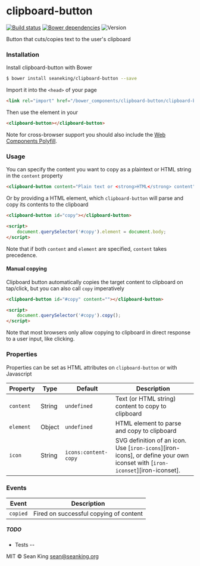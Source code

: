 # clipboard-button
[![Build status][travis-badge]][travis-url] [![Bower dependencies][bowerdeps-badge]][bowerdeps-url] ![Version][bower-badge]

Button that cuts/copies text to the user's clipboard

### Installation

Install clipboard-button with Bower

```sh
$ bower install seaneking/clipboard-button --save
```

Import it into the `<head>` of your page

```html
<link rel="import" href="/bower_components/clipboard-button/clipboard-button.html">
```

Then use the element in your 
```html
<clipboard-button></clipboard-button>
```

Note for cross-browser support you should also include the [Web Components Polyfill][webcomponents].

### Usage 

You can specify the content you want to copy as a plaintext or HTML string in the `content` property

```html
<clipboard-button content="Plain text or <strong>HTML</strong> content"></clipboard-button>
```

Or by providing a HTML element, which `clipboard-button` will parse and copy its contents to the clipboard

```html
<clipboard-button id="copy"></clipboard-button>

<script>
    document.querySelector('#copy').element = document.body;
</script>
```

Note that if both `content` and `element` are specified, `content` takes precedence.

#### Manual copying

Clipboard button automatically copies the target content to clipboard on tap/click, but you can also call `copy` imperatively

```html
<clipboard-button id="#copy" content=""></clipboard-button>

<script>
    document.querySelector('#copy').copy();
</script>
```

Note that most browsers only allow copying to clipboard in direct response to a user input, like clicking.

### Properties
Properties can be set as HTML attributes on `clipboard-button` or with Javascript

Property    | Type    | Default              | Description                                                                                                                
----------- | ------- | -----------------    | ------------                                                                                                               
`content`   | String  | `undefined`          | Text (or HTML string) content to copy to clipboard                                                                         
`element`   | Object  | `undefined`          | HTML element to parse and copy to clipboard                                                                                
`icon`      | String  | `icons:content-copy` | SVG definition of an icon. Use [`iron-icons`][iron-icons], or define your own iconset with [`iron-iconset`][iron-iconset]. 

### Events
Event       | Description                            
----------- | ------------                           
`copied`    | Fired on successful copying of content 


##### TODO
- Tests
--

MIT © Sean King <sean@seanking.org>

[webcomponents]: https://github.com/webcomponents/webcomponentsjs

[bower-badge]: https://img.shields.io/bower/v/clipboard-button.svg
[bowerlicense-badge]: https://img.shields.io/bower/l/clipboard-button.svg
[travis-badge]: https://img.shields.io/travis/seaneking/clipboard-button.svg
[travis-url]: https://travis-ci.org/seaneking/clipboard-button
[bowerdeps-badge]: https://img.shields.io/gemnasium/seaneking/clipboard-button.svg
[bowerdeps-url]: https://gemnasium.com/bower/clipboard-button
